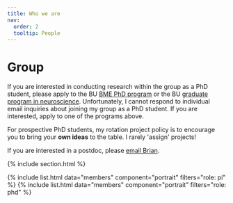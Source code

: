 ```yaml
---
title: Who we are
nav:
  order: 2
  tooltip: People
---
```


# <i class="fas fa-users"></i>Group

If you are interested in conducting research within the group as a PhD student, please apply to the BU [BME PhD program](https://www.bu.edu/eng/academics/explore-degree-programs/phd-in-biomedical-engineering/) or the BU [graduate program in neuroscience](  https://www.bu.edu/neuro/academics/graduate/). Unfortunately, I cannot respond to individual email inquiries about joining my group as a PhD student. If you are interested, apply to one of the programs above. 

For prospective PhD students, my rotation project policy is to encourage you to bring your **own ideas** to the table. I rarely 'assign' projects!

If you are interested in a postdoc, please [email Brian](mailto:bddepasq@bu.edu).  

{% include section.html %}

{%
  include list.html
  data="members"
  component="portrait"
  filters="role: pi"
%}
{%
  include list.html
  data="members"
  component="portrait"
  filters="role: phd"
%}

<!--- ## Funding

Our work is made possible by funding from several organizations.
{:.center}

{%
  include gallery.html
  style="square"

  image1="images/photo.jpg"
  link1="https://nasa.gov/"
  tooltip1="Cool Foundation"

%}
-->